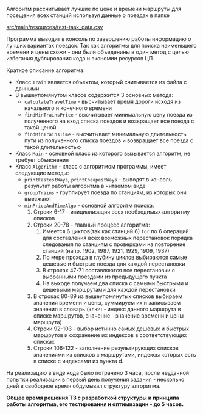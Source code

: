Алгоритм рассчитывает лучшие по цене и времени маршруты для посещения всех станций используя данные о поездах в папке

[src/main/resources/test-task_data.csv]()

Программа выводит в консоль по завершению работы информацию о лучших вариантах поездок. Так как алгоритмы для поиска наименьшего времени и цены схожи - они были объеденины в один метод с целью избегания дублирования кода и экономии ресурсов ЦП 

Краткое описание алгоритма:

* Класс `Train` является объектом, который считывается из файла с данными
* В вышеупомянутом классе содержится 3 основных метода:
  * `calculateTravelTime` - высчитывает время дороги исходя из начального и конечного времени 
  * `findMinTrainsPrice` - высчитывает минимальную цену поезда из полученного на вход списка поездов и возвращает все поезда с такой ценой
  * `findMinTrainsTime` - высчитывает минимальную длительность пути из полученного списка поездов и возвращает все поезда с такой длительностью
* Класс `Main` - основной класс из которого вызывается алгоритм, не требует объяснения
* Класс `Algorithm` - класс с алгоритмом программы, имеет следующие методы:
  * `printFastestWays`, `printCheapestWays` - выводят в консоль результат работы алгоритма в читаемом виде
  * `groupTrains` - группирует поезда по станциям, из которых они выезжают
  * `minPriceAndTimeAlgo` - основной алгоритм поиска:
    1. Строки 6-17 - инициализация всех необходимых алгоритму списков 
    2. Строки 20-78 - главный процесс алгоритма:
       1. Имеется 6 циклов(так как станций 6) `for` по 6 операций для составления всех возможных перестановок порядка следования по станциям с проверками на повторение станций (напр. 1902, 1987, 1921, 1929, 1909, 1937)
       2. По мере прохода в глубину циклов выбираются самые дешевые и быстрые поезда для каждой перестановки
       3. В строках 47-71 составляются все перестановки с выбранными поездами из предыдущего пункта
       4. На выходе получаем два списка с самыми быстрыми и дешевыми маршрутами для каждой перестановки
    3. В строках 80-89 из вышеупомянутых списков выбираем значения времени и цены, суммируем их и записываем значения в словарь (ключ - индекс данного маршрута в списке маршрутов, значение - значение времени и цены маршрута)
    4. Строки 92-103 - выбор истинно самых дешевых и быстрых маршрутов и сохранение их индексов в соответствующих списках 
    5. Строки 106-122 - заполнение результирующих списков значениями из списков с маршрутами, индексы которых есть в списке с индексами из пункта d.


На реализацию в виде кода было потрачено 3 часа, после неудачной попытки реализации в первый день получения задания - несколько дней в свободное время обдумывал структуру алгоритма.

**Общее время решения ТЗ с разработкой структуры и принципа работы алгоритма, его тестирования и оптимизации - до 5 часов.** 
